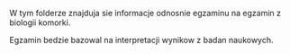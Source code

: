 W tym folderze znajduja sie informacje odnosnie egzaminu na egzamin z biologii komorki.


Egzamin bedzie bazowal na interpretacji wynikow z badan naukowych.